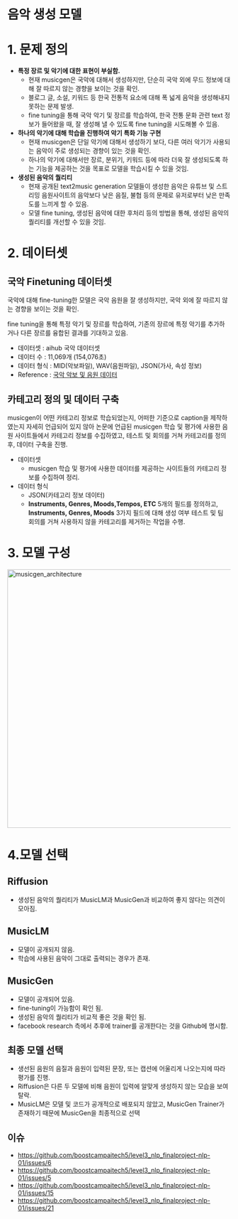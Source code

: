 # 음악 생성 모델

# 1. 문제 정의

- **특정 장르 및 악기에 대한 표현이 부실함.**
    - 현재 musicgen은 국악에 대해서 생성하지만, 단순히 국악 외에 무드 정보에 대해 잘 따르지 않는 경향을 보이는 것을 확인.
    - 블로그 글, 소설, 키워드 등 한국 전통적 요소에 대해 폭 넓게 음악을 생성해내지 못하는 문제 발생.
    - fine tuning을 통해 국악 악기 및 장르를 학습하여, 한국 전통 문화 관련 text 정보가 들어왔을 때, 잘 생성해 낼 수 있도록 fine tuning을 시도해볼 수 있음.
- **하나의 악기에 대해 학습을 진행하여 악기 특화 기능 구현**
    - 현재 musicgen은 단일 악기에 대해서 생성하기 보다, 다른 여러 악기가 사용되는 음악이 주로 생성되는 경향이 있는 것을 확인.
    - 하나의 악기에 대해서만 장르, 분위기, 키워드 등에 따라 더욱 잘 생성되도록 하는 기능을 제공하는 것을 목표로 모델을 학습시킬 수 있을 것임.
- **생성된 음악의 퀄리티**
    - 현재 공개된 text2music generation 모델들이 생성한 음악은 유튜브 및 스트리밍 음원사이트의 음악보다 낮은 음질, 불협 등의 문제로 유저로부터 낮은 만족도를 느끼게 할 수 있음.
    - 모델 fine tuning, 생성된 음악에 대한 후처리 등의 방법을 통해, 생성된 음악의 퀄리티를 개선할 수 있을 것임.

# 2. 데이터셋

## 국악 Finetuning 데이터셋

국악에 대해 fine-tuning한 모델은 국악 음원을 잘 생성하지만, 국악 외에 잘 따르지 않는 경향을 보이는 것을 확인. 

fine tuning을 통해 특정 악기 및 장르를 학습하여, 기존의 장르에 특정 악기를 추가하거나 다른 장르를 융합된 결과를 기대하고 있음.

- 데이터셋 : aihub 국악 데이터셋
- 데이터 수 :  11,069개 (154,076초)
- 데이터 형식 : MID(악보파일), WAV(음원파일), JSON(가사, 속성 정보)
- Reference :  [국악 악보 및 음원 데이터](https://aihub.or.kr/aihubdata/data/view.do?currMenu=115&topMenu=100&aihubDataSe=realm&dataSetSn=71470)

## 카테고리 정의 및 데이터 구축
musicgen이 어떤 카테고리 정보로 학습되었는지, 어떠한 기준으로 caption을 제작하였는지 자세히 언급되어 있지 않아  논문에 언급된 musicgen 학습 및 평가에 사용한 음원 사이트들에서 카테고리 정보를 수집하였고, 테스트 및 회의를 거쳐 카테고리를 정의 후, 데이터 구축을 진행.   

- 데이터셋
    - musicgen 학습 및 평가에 사용한 데이터를 제공하는 사이트들의 카테고리 정보를 수집하여 정리.
- 데이터 형식
    - JSON(카테고리 정보 데이터)
    - **Instruments, Genres, Moods,Tempos, ETC** 5개의 필드를 정의하고, **Instruments, Genres, Moods** 3가지 필드에 대해 생성 여부 테스트 및 팀 회의를 거쳐 사용하지 않을 카테고리를 제거하는 작업을 수행.

# 3. 모델 구성

<img width="582" alt="musicgen_architecture" src="https://github.com/boostcampaitech5/level3_nlp_productserving-nlp-01-1/assets/93263215/3181c779-7328-4e2c-bd82-a2d57a60fd1f">


# 4.모델 선택

## Riffusion

- 생성된 음악의 퀄리티가 MusicLM과 MusicGen과 비교하여 좋지 않다는 의견이 모아짐.

## MusicLM

- 모델이 공개되지 않음.
- 학습에 사용된 음악이 그대로 출력되는 경우가 존재.

## MusicGen

- 모델이 공개되어 있음.
- fine-tuning이 가능함이 확인 됨.
- 생성된 음악의 퀄리티가 비교적 좋은 것을 확인 됨.
- facebook research 측에서 추후에 trainer를 공개한다는 것을 Github에 명시함.

## 최종 모델 선택

- 생선된 음원의 음질과 음원이 입력된 문장, 또는 캡션에 어울리게 나오는지에 따라 평가를 진행.
- Riffusion은 다른 두 모델에 비해 음원이 입력에 알맞게 생성하지 않는 모습을 보여 탈락.
- MusicLM은 모델 및 코드가 공개적으로 배포되지 않았고, MusicGen Trainer가 존재하기 때문에 MusicGen을 최종적으로 선택

## 이슈
- https://github.com/boostcampaitech5/level3_nlp_finalproject-nlp-01/issues/6
- https://github.com/boostcampaitech5/level3_nlp_finalproject-nlp-01/issues/5
- https://github.com/boostcampaitech5/level3_nlp_finalproject-nlp-01/issues/15
- https://github.com/boostcampaitech5/level3_nlp_finalproject-nlp-01/issues/21
